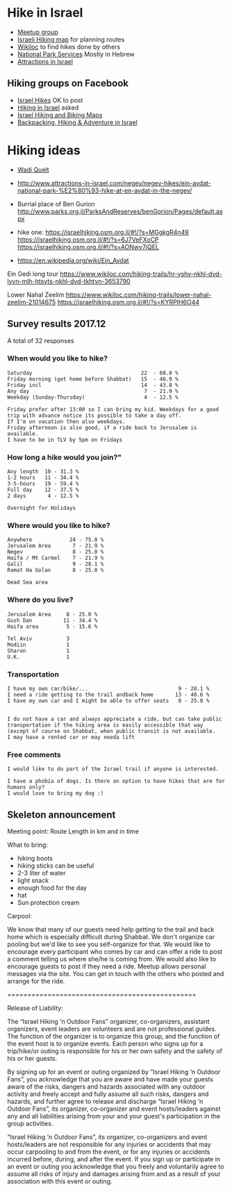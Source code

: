 # Hike in Israel

* [Meetup group](https://www.meetup.com/Israel-Hiking-outdoor-fans/)
* [Israeli Hiking map](https://israelhiking.osm.org.il/) for planning routes
* [Wikiloc](https://www.wikiloc.com/) to find hikes done by others
* [National Park Services](http://www.parks.org.il/) Mostly in Hebrew
* [Attractions in Israel](http://www.attractions-in-israel.com/)

## Hiking groups on Facebook
* [Israel Hikes](https://www.facebook.com/groups/1636742616551780/)  OK to post
* [Hiking in Israel](https://www.facebook.com/groups/HikingInIsrael/) asked
* [Israel Hiking and Biking Maps](https://www.facebook.com/groups/994960670559126/)
* [Backpacking, Hiking,& Adventure in Israel](https://www.facebook.com/groups/backpackingisrael/)



# Hiking ideas

* [Wadi Quelt](https://en.wikipedia.org/wiki/Wadi_Qelt)
* http://www.attractions-in-israel.com/negev/negev-hikes/ein-avdat-national-park-%E2%80%93-hike-at-en-avdat-in-the-negev/

* Burrial place of Ben Gurion  http://www.parks.org.il/ParksAndReserves/benGorion/Pages/default.aspx

* hike one:  https://israelhiking.osm.org.il/#!/?s=MGgkgR4n49
  https://israelhiking.osm.org.il/#!/?s=6J7VeFXoCP
  https://israelhiking.osm.org.il/#!/?s=AONwv7iQEL


* https://en.wikipedia.org/wiki/Ein_Avdat

Ein Gedi long tour
https://www.wikiloc.com/hiking-trails/hr-yshy-nkhl-dvd-lyvn-mlh-htsyts-nkhl-dvd-tkhtvn-3653790


Lower Nahal Zeelim
https://www.wikiloc.com/hiking-trails/lower-nahal-zeelim-21014675
https://israelhiking.osm.org.il/#!/?s=KYRPIH6O44





## Survey results 2017.12

A total of 32 responses

### When would you like to hike?

```
Saturday                                   22  - 68.8 %
Friday morning (get home before Shabbat)   15  - 46.9 %
Friday incl                                14  - 43.8 %
Any day                                     7  - 21.9 %
Weekday (Sunday-Thursday)                   4  - 12.5 %

Friday prefer after 13:00 so I can bring my kid. Weekdays for a good trip with advance notice its possible to take a day off.
If I'm on vacation then also weekdays.
Friday afternoon is also good, if a ride back to Jerusalem is available.
I have to be in TLV by 5pm on Fridays
```

### How long a hike would you join?"

```
Any length  10 - 31.3 %
1-2 hours   11 - 34.4 %
3-5-hours   19 - 59.4 %
Full day    12 - 37.5 %
2 days       4 - 12.5 %

Overnight for Holidays
```

### Where would you like to hike?

```
Anywhere            24 - 75.0 %
Jerusalem Area       7 - 21.9 %
Negev                8 - 25.0 %
Haifa / Mt Carmel    7 - 21.9 %
Galil                9 - 28.1 %
Ramat Ha Golan       8 - 25.0 %

Dead Sea area
```

### Where do you live?

```
Jerusalem Area     8 - 25.0 %
Gush Dan          11 - 34.4 %
Haifa area         5 - 15.6 %

Tel Aviv           3
Modiin             1
Sharon             1
U.K.               1
```


### Transportation

```
I have my own car/bike/...                             9 - 28.1 %
I need a ride getting to the trail andback home       13 - 40.6 %
I have my own car and I might be able to offer seats   8 - 25.0 %


I do not have a car and always appreciate a ride, but can take public transportation if the hiking area is easily accessible that way (except of course on Shabbat, when public transit is not available.
I may have a rented car or may needa lift
```

### Free comments

```
I would like to do part of the Israel trail if anyone is interested.

I have a phobia of dogs. Is there an option to have hikes that are for humans only?
I would love to bring my dog :)
```


## Skeleton announcement

Meeting point:
Route
Length in km and in time



What to bring:

* hiking boots
* hiking sticks can be useful
* 2-3 liter of water
* light snack
* enough food for the day
* hat
* Sun protection cream



Carpool:

We know that many of our guests need help getting to the trail and back home which is especially difficult during Shabbat.
We don't organize car pooling but we'd like to see you self-organize for that.
We would like to encourage every participant who comes by car and can offer a ride to post a comment telling us where she/he is coming from. We would also like to encourage guests to post if they need a ride. Meetup allows personal messages via the site. You can get in touch with the others who posted and arrange for the ride.




===============================================

Release of Liability:

The “Israel Hiking ‘n Outdoor Fans” organizer, co-organizers, assistant organizers, event leaders are volunteers and are not professional guides. The function of the organizer is to organize this group, and the function of the event host is to organize events. Each person who signs up for a trip/hike/or outing is responsible for his or her own safety and the safety of his or her guests.

By signing up for an event or outing organized by “Israel Hiking ‘n Outdoor Fans”, you acknowledge that you are aware and have made your guests aware of the risks, dangers and hazards associated with any outdoor activity and freely accept and fully assume all such risks, dangers and hazards, and further agree to release and discharge “Israel Hiking ‘n Outdoor Fans”, its organizer, co-organizer and event hosts/leaders against any and all liabilities arising from your and your guest's participation in the group activities.

“Israel Hiking ‘n Outdoor Fans”, its organizer, co-organizers and event hosts/leaders are not responsible for any injuries or accidents that may occur carpooling to and from the event, or for any injuries or accidents incurred before, during, and after the event. If you sign up or participate in an event or outing you acknowledge that you freely and voluntarily agree to assume all risks of injury and damages arising from and as a result of your association with this event or outing.


